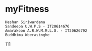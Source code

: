 # myFitness
```
Heshan Siriwardana
Sandeepa U.W.P.S - IT20614676
Amarakoon A.R.W.M.M.L.O. - IT20626792
Buddhima Weerasinghe
```
111
